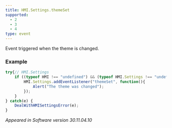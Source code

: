 ```yaml
---
title: HMI.Settings.themeSet
supported:
  - 2
  - 3
  - 4
type: event
---
```

Event triggered when the theme is changed.

### Example

```javascript
try{// HMI.Settings
	if ((typeof HMI !== "undefined") && (typeof HMI.Settings !== "undefined") && (typeof HMI.Settings.addEventListener !== "undefined")) {
		HMI.Settings.addEventListener("themeSet", function(){
			Alert("The theme was changed");
		});
	}
} catch(e) {
	DealWithHMISettingsError(e);
}
```

*Appeared in Software version 30.11.04.10*